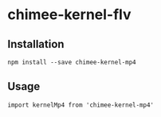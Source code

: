 # chimee-kernel-flv

## Installation
```
npm install --save chimee-kernel-mp4
```
## Usage
```
import kernelMp4 from 'chimee-kernel-mp4'

```

